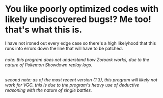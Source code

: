 # You like poorly optimized codes with likely undiscovered bugs!? Me too! that's what this is.
I have not ironed out every edge case so there's a high likelyhood that this runs into errors down the line that will have to be patched.
###### note: this program does not understand how Zoroark works, due to the nature of Pokemon Showdown replay logs.
###### second note: as of the most recent version (1.3), this program will likely not work for VGC. this is due to the program's heavy use of deductive reasoning with the nature of single battles.
